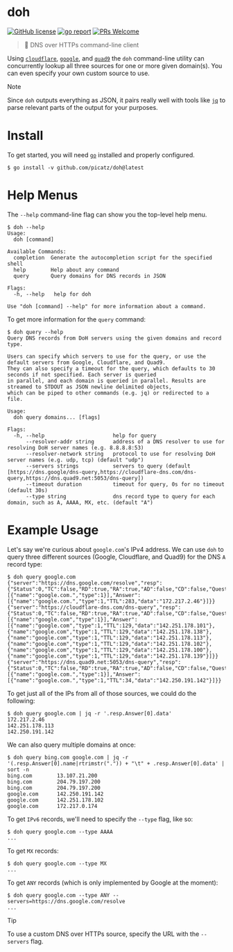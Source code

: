 # doh

[![GitHub license](https://img.shields.io/badge/license-MIT-blue.svg)](https://github.com/picatz/doh/blob/master/LICENSE)
[![go report](https://goreportcard.com/badge/github.com/picatz/doh)](https://goreportcard.com/report/github.com/picatz/doh)
[![PRs Welcome](https://img.shields.io/badge/PRs-welcome-brightgreen.svg)](https://github.com/picatz/doh/pulls)

> 🍩  DNS over HTTPs command-line client

Using [`cloudflare`](https://developers.cloudflare.com/1.1.1.1/dns-over-https/), [`google`](https://developers.google.com/speed/public-dns/docs/dns-over-https), and [`quad9`](https://quad9.net/doh-quad9-dns-servers/) the `doh` command-line utility can concurrently lookup all three sources for one or more given domain(s). You can even specify your own custom source to use.

> [!NOTE]
> Since `doh` outputs everything as JSON, it pairs really well with tools like [`jq`](https://stedolan.github.io/jq/) to parse relevant parts of the output for your purposes.

# Install
To get started, you will need [`go`](https://golang.org/doc/install) installed and properly configured.
```shell
$ go install -v github.com/picatz/doh@latest
```

# Help Menus
The `--help` command-line flag can show you the top-level help menu.
```console
$ doh --help
Usage:
  doh [command]

Available Commands:
  completion  Generate the autocompletion script for the specified shell
  help        Help about any command
  query       Query domains for DNS records in JSON

Flags:
  -h, --help   help for doh

Use "doh [command] --help" for more information about a command.
```

To get more information for the `query` command:
```console
$ doh query --help
Query DNS records from DoH servers using the given domains and record type.

Users can specify which servers to use for the query, or use the default servers from Google, Cloudflare, and Quad9.
They can also specify a timeout for the query, which defaults to 30 seconds if not specified. Each server is queried
in parallel, and each domain is queried in parallel. Results are streamed to STDOUT as JSON newline delimited objects,
which can be piped to other commands (e.g. jq) or redirected to a file.

Usage:
  doh query domains... [flags]

Flags:
  -h, --help                      help for query
      --resolver-addr string      address of a DNS resolver to use for resolving DoH server names (e.g. 8.8.8.8:53)
      --resolver-network string   protocol to use for resolving DoH server names (e.g. udp, tcp) (default "udp")
      --servers strings           servers to query (default [https://dns.google/dns-query,https://cloudflare-dns.com/dns-query,https://dns.quad9.net:5053/dns-query])
      --timeout duration          timeout for query, 0s for no timeout (default 30s)
      --type string               dns record type to query for each domain, such as A, AAAA, MX, etc. (default "A")
```

# Example Usage

Let's say we're curious about `google.com`'s IPv4 address. We can use `doh` to query three different sources (Google, Cloudflare, and Quad9) for the DNS `A` record type:

```console
$ doh query google.com
{"server":"https://dns.google.com/resolve","resp":{"Status":0,"TC":false,"RD":true,"RA":true,"AD":false,"CD":false,"Question":[{"name":"google.com.","type":1}],"Answer":[{"name":"google.com.","type":1,"TTL":283,"data":"172.217.2.46"}]}}
{"server":"https://cloudflare-dns.com/dns-query","resp":{"Status":0,"TC":false,"RD":true,"RA":true,"AD":false,"CD":false,"Question":[{"name":"google.com","type":1}],"Answer":[{"name":"google.com","type":1,"TTL":129,"data":"142.251.178.101"},{"name":"google.com","type":1,"TTL":129,"data":"142.251.178.138"},{"name":"google.com","type":1,"TTL":129,"data":"142.251.178.113"},{"name":"google.com","type":1,"TTL":129,"data":"142.251.178.102"},{"name":"google.com","type":1,"TTL":129,"data":"142.251.178.100"},{"name":"google.com","type":1,"TTL":129,"data":"142.251.178.139"}]}}
{"server":"https://dns.quad9.net:5053/dns-query","resp":{"Status":0,"TC":false,"RD":true,"RA":true,"AD":false,"CD":false,"Question":[{"name":"google.com.","type":1}],"Answer":[{"name":"google.com.","type":1,"TTL":34,"data":"142.250.191.142"}]}}
```

To get just all of the IPs from all of those sources, we could do the following:

```console
$ doh query google.com | jq -r '.resp.Answer[0].data'
172.217.2.46
142.251.178.113
142.250.191.142
```

We can also query multiple domains at once:

```console
$ doh query bing.com google.com | jq -r '(.resp.Answer[0].name|rtrimstr(".")) + "\t" + .resp.Answer[0].data' | sort -n
bing.com        13.107.21.200
bing.com        204.79.197.200
bing.com        204.79.197.200
google.com      142.250.191.142
google.com      142.251.178.102
google.com      172.217.0.174
```

To get `IPv6` records, we'll need to specify the `--type` flag, like so:
```
$ doh query google.com --type AAAA
...
```

To get `MX` records:
```
$ doh query google.com --type MX
...
```

To get `ANY` records (which is only implemented by Google at the moment):
```
$ doh query google.com --type ANY --servers=https://dns.google.com/resolve
...
```

> [!TIP]
>  To use a custom DNS over HTTPs source, specify the URL with the `--servers` flag.
